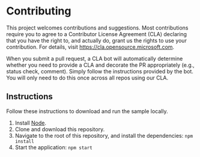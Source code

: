 # Contributing

This project welcomes contributions and suggestions.  Most contributions require you to agree to a
Contributor License Agreement (CLA) declaring that you have the right to, and actually do, grant us
the rights to use your contribution. For details, visit https://cla.opensource.microsoft.com.

When you submit a pull request, a CLA bot will automatically determine whether you need to provide
a CLA and decorate the PR appropriately (e.g., status check, comment). Simply follow the instructions
provided by the bot. You will only need to do this once across all repos using our CLA.

## Instructions

Follow these instructions to download and run the sample locally.

1. Install [Node](https://nodejs.org/).
2. Clone and download this repository.
3. Navigate to the root of this repository, and install the dependencies: `npm install`
4. Start the application: `npm start`
